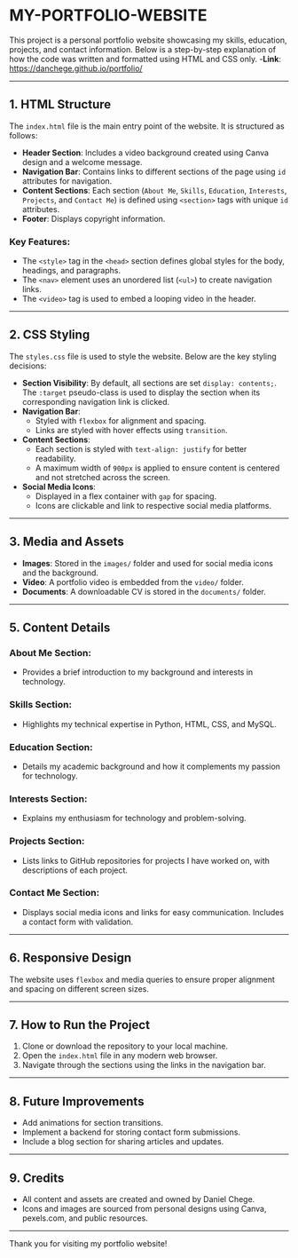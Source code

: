 # MY-PORTFOLIO-WEBSITE

This project is a personal portfolio website showcasing my skills, education, projects, and contact information. Below is a step-by-step explanation of how the code was written and formatted using HTML and CSS only.
-**Link**: https://danchege.github.io/portfolio/

---

## 1. **HTML Structure**
The `index.html` file is the main entry point of the website. It is structured as follows:
- **Header Section**: Includes a video background created using Canva design and a welcome message.
- **Navigation Bar**: Contains links to different sections of the page using `id` attributes for navigation.
- **Content Sections**: Each section (`About Me`, `Skills`, `Education`, `Interests`, `Projects`, and `Contact Me`) is defined using `<section>` tags with unique `id` attributes.
- **Footer**: Displays copyright information.

### Key Features:
- The `<style>` tag in the `<head>` section defines global styles for the body, headings, and paragraphs.
- The `<nav>` element uses an unordered list (`<ul>`) to create navigation links.
- The `<video>` tag is used to embed a looping video in the header.

---

## 2. **CSS Styling**
The `styles.css` file is used to style the website. Below are the key styling decisions:
- **Section Visibility**: By default, all sections are set `display: contents;`. The `:target` pseudo-class is used to display the section when its corresponding navigation link is clicked.
- **Navigation Bar**:
  - Styled with `flexbox` for alignment and spacing.
  - Links are styled with hover effects using `transition`.
- **Content Sections**:
  - Each section is styled with `text-align: justify` for better readability.
  - A maximum width of `900px` is applied to ensure content is centered and not stretched across the screen.
- **Social Media Icons**:
  - Displayed in a flex container with `gap` for spacing.
  - Icons are clickable and link to respective social media platforms.

---

## 3. **Media and Assets**
- **Images**: Stored in the `images/` folder and used for social media icons and the background.
- **Video**: A portfolio video is embedded from the `video/` folder.
- **Documents**: A downloadable CV is stored in the `documents/` folder.

---

## 5. **Content Details**
### About Me Section:
- Provides a brief introduction to my background and interests in technology.

### Skills Section:
- Highlights my technical expertise in Python, HTML, CSS, and MySQL.

### Education Section:
- Details my academic background and how it complements my passion for technology.

### Interests Section:
- Explains my enthusiasm for technology and problem-solving.

### Projects Section:
- Lists links to GitHub repositories for projects I have worked on, with descriptions of each project.

### Contact Me Section:
- Displays social media icons and links for easy communication. Includes a contact form with validation.

---

## 6. **Responsive Design**
The website uses `flexbox` and media queries to ensure proper alignment and spacing on different screen sizes.

---

## 7. **How to Run the Project**
1. Clone or download the repository to your local machine.
2. Open the `index.html` file in any modern web browser.
3. Navigate through the sections using the links in the navigation bar.

---

## 8. **Future Improvements**
- Add animations for section transitions.
- Implement a backend for storing contact form submissions.
- Include a blog section for sharing articles and updates.

---

## 9. **Credits**
- All content and assets are created and owned by Daniel Chege.
- Icons and images are sourced from personal designs using Canva, pexels.com, and public resources.

---

Thank you for visiting my portfolio website!
